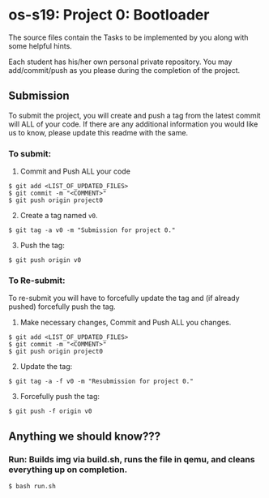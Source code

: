 # os-s19: Project 0: Bootloader

The source files contain the Tasks to be implemented by you along with some helpful hints. 

Each student has his/her own personal private repository. You may add/commit/push as you please during the completion of the project. 

## Submission
To submit the project, you will create and push a tag from the latest commit will ALL of your code. If there are any additional information you would like us to know, please update this readme with the same.

### To submit:
1. Commit and Push ALL your code
```
$ git add <LIST_OF_UPDATED_FILES>
$ git commit -m "<COMMENT>"
$ git push origin project0
```
2. Create a tag named `v0`.
```
$ git tag -a v0 -m "Submission for project 0."
```

3. Push the tag:
```
$ git push origin v0
```

### To Re-submit:
To re-submit you will have to forcefully update the tag and (if already pushed) forcefully push the tag.

1. Make necessary changes, Commit and Push ALL you changes.
```
$ git add <LIST_OF_UPDATED_FILES>
$ git commit -m "<COMMENT>"
$ git push origin project0
```

2. Update the tag:
```
$ git tag -a -f v0 -m "Resubmission for project 0."
```

3. Forcefully push the tag:
```
$ git push -f origin v0
```


## Anything we should know???
### Run: Builds img via build.sh, runs the file in qemu, and cleans everything up on completion.
```
$ bash run.sh
```